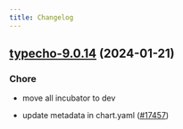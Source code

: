 ```yaml
---
title: Changelog
---
```




## [typecho-9.0.14](https://github.com/truecharts/charts/compare/typecho-9.0.13...typecho-9.0.14) (2024-01-21)

### Chore



- move all incubator to dev

- update metadata in chart.yaml ([#17457](https://github.com/truecharts/charts/issues/17457))
